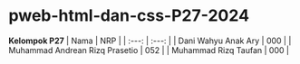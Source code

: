 # pweb-html-dan-css-P27-2024
**Kelompok P27**
| Nama | NRP    |
| :---:   | :---: |
| Dani Wahyu Anak Ary | 000 |
| Muhammad Andrean Rizq Prasetio | 052 |
| Muhammad Rizq Taufan | 000 |

